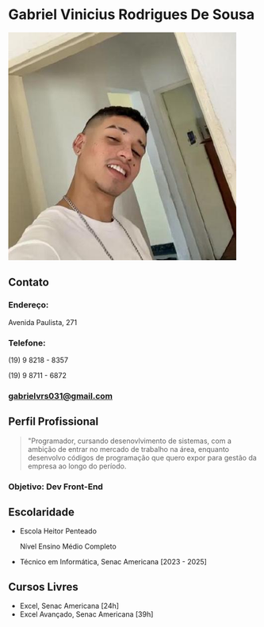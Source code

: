# Gabriel Vinicius Rodrigues De Sousa
![foto](minha.jpg)
## Contato
### Endereço:
Avenida Paulista, 271
### Telefone:
(19) 9 8218 - 8357

(19) 9 8711 - 6872
### gabrielvrs031@gmail.com

## Perfil Profissional

> "Programador, cursando desenovlvimento de sistemas, com a ambição de entrar no mercado de trabalho na área, enquanto desenvolvo códigos de programação que quero expor para gestão da empresa ao longo do período.

### Objetivo: Dev Front-End

## Escolaridade
- Escola Heitor Penteado

  Nível Ensino Médio Completo
- Técnico em Informática, Senac Americana [2023 - 2025]

## Cursos Livres
- Excel, Senac Americana [24h]
- Excel Avançado, Senac Americana [39h]
